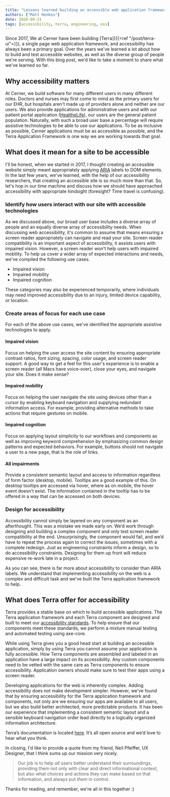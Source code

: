 ```yaml
---
title: "Lessons learned building an accessible web application framework"
authors: ["Matt Henkes"]
date: 2020-09-21
tags: [accessibility, terra, engineering, oss]
---
```


Since 2017, We at Cerner have been building [Terra]({{<ref "/post/terra-ui">}}), a single page web application framework, and accessibility has always been a primary goal. Over the years we've learned a lot about how to build and test accessible websites, as well as the diverse group of people we're serving. With this blog post, we'd like to take a moment to share what we've learned so far.

## Why accessibility matters

At Cerner, we build software for many different users in many different roles. Doctors and nurses may first come to mind as the primary users for our EHR, but hospitals aren't made up of providers alone and neither are our users. We also provide applications for administrative users and with our patient portal application ([HealtheLife](https://www.cerner.com/solutions/patient-engagement)), our users are the general patient population. Naturally, with such a broad user base a percentage will require assistive technologies to be able to use our applications. To be as inclusive as possible, Cerner applications must be as accessible as possible, and the Terra Application Framework is one way we are working towards that goal.

## What does it mean for a site to be accessible

I'll be honest, when we started in 2017, I thought creating an accessible website simply meant appropriately applying [ARIA](https://w3c.github.io/using-aria/#aria-states-and-properties-aria-attributes) labels to DOM elements. In the last few years, we've learned, with the help of our accessibility researchers, that creating an accessible site is so much more than that. So, let's hop in our time machine and discuss how we should have approached accessibility with appropriate hindsight (foresight? Time travel is confusing).

### Identify how users interact with our site with accessible technologies

As we discussed above, our broad user base includes a diverse array of people and an equally diverse array of accessibility needs. When discussing web accessibility, it's common to assume that means ensuring a screen reader appropriately can navigate and read your site. Screen reader compatibility is an important aspect of accessibility, it assists users with impaired vision. However, a screen reader won't help users with impaired mobility. To help us cover a wider array of expected interactions and needs, we've compiled the following use cases.

* Impaired vision
* Impaired mobility
* Impaired cognition

These categories may also be experienced temporarily, where individuals may need improved accessibility due to an injury, limited device capability, or location.

### Create areas of focus for each use case

For each of the above use cases, we've identified the appropriate assistive technologies to apply.

#### Impaired vision

Focus on helping the user access the site content by ensuring appropriate contrast ratios, font sizing, spacing, color usage, and screen reader support. A good way to get a feel for this user's experience is to enable a screen reader (all Macs have voice-over), close your eyes, and navigate your site. Does it make sense?

#### Impaired mobility

Focus on helping the user navigate the site using devices other than a cursor by enabling keyboard navigation and supplying redundant information access. For example, providing alternative methods to take actions that require gestures on mobile.

#### Impaired cognition

Focus on applying layout simplicity to our workflows and components as well as improving keyword comprehension by emphasizing common design patterns and expected behaviors. For example, buttons should not navigate a user to a new page, that is the role of links.

#### All impairments

Provide a consistent semantic layout and access to information regardless of form factor (desktop, mobile). Tooltips are a good example of this. On desktop tooltips are accessed via hover, where as on mobile, the hover event doesn't exist. The information contained in the tooltip has to be offered in a way that can be accessed on both devices.

### Design for accessibility

Accessibility cannot simply be layered on any component as an afterthought. This was a mistake we made early on. We’d work through designing and building a complex component and only test screen reader compatibility at the end. Unsurprisingly, the component would fail, and we’d have to repeat the process again to correct the issues, sometimes with a complete redesign. Just as engineering constraints inform a design, so to do accessibility constraints. Designing for them up front will reduce expensive re-work late in a project.

As you can see, there is far more about accessibility to consider than ARIA labels. We understand that implementing accessibility on the web is a complex and difficult task and we've built the Terra application framework to help.

## What does Terra offer for accessibility

Terra provides a stable base on which to build accessible applications. The Terra application framework and each Terra component are designed and built to meet our [accessibility standards](https://engineering.cerner.com/terra-ui/about/terra-ui/component-standards#accessibility-a11y). To help ensure that our components meet these standards, we perform a mixture manual testing and automated testing using axe-core.

While using Terra gives you a good head start at building an accessible application, simply by using Terra you cannot assume your application is fully accessible. How Terra components are assembled and labeled in an application have a large impact on its accessibility. Any custom components need to be vetted with the same care as Terra components to ensure accessibility. Application owners should make sure to test their apps using a screen reader.

Developing applications for the web is inherently complex. Adding accessibility does not make development simpler. However, we've found that by ensuring accessibility for the Terra application framework and components, not only are we ensuring our apps are available to all users, but we also build better architected, more predictable products. It has been our experience that implementing a consistent semantic layout and a sensible keyboard navigation order lead directly to a logically organized information architecture.

Terra’s documentation is located [here](https://engineering.cerner.com/terra-ui/home/terra-ui/index). It’s all open source and we’d love to hear what you think.

In closing, I'd like to provide a quote from my friend, Neil Pfeiffer, UX Designer, that I think sums up our mission very nicely.

> Our job is to help _all_ users better understand their surroundings, providing them not only with clear and direct informational context, but also what choices and actions they can make based on that information, and always put _them_ in control.

Thanks for reading, and remember, we're all in this together :)
